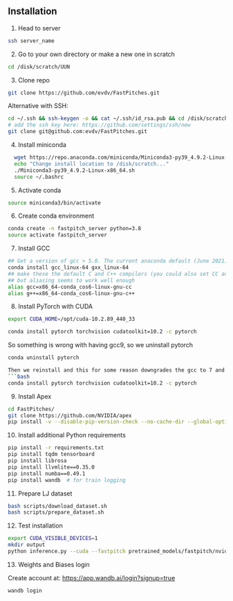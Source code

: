 ## Installation

1. Head to server

```bash
ssh server_name
```

2. Go to your own directory or make a new one in scratch

```bash
cd /disk/scratch/UUN
```

3. Clone repo

```bash
git clone https://github.com/evdv/FastPitches.git
```

Alternative with SSH:
```bash
cd ~/.ssh && ssh-keygen -o && cat ~/.ssh/id_rsa.pub && cd /disk/scratch1/UUN
# add the ssh key here: https://github.com/settings/ssh/new
git clone git@github.com:evdv/FastPitches.git
```

4. Install miniconda
```bash
  wget https://repo.anaconda.com/miniconda/Miniconda3-py39_4.9.2-Linux-x86_64.sh
  echo "Change install location to /disk/scratch..."
  ./Miniconda3-py39_4.9.2-Linux-x86_64.sh
  source ~/.bashrc
  ```

5. Activate conda

```bash
source miniconda3/bin/activate
```

6. Create conda environment
```bash
conda create -n fastpitch_server python=3.8 
source activate fastpitch_server
```

7. Install GCC
```bash
## Get a version of gcc > 5.0. The current anaconda default (June 2021) is 9.3 which seems to work (so far!)
conda install gcc_linux-64 gxx_linux-64
## make these the default C and C++ compilers (you could also set CC and CXX environment variabes)
## but aliasing seems to work well enough
alias gcc=x86_64-conda_cos6-linux-gnu-cc
alias g++=x86_64-conda_cos6-linux-gnu-c++
```

8. Install PyTorch with CUDA
```bash
export CUDA_HOME=/opt/cuda-10.2.89_440_33
```
```bash
conda install pytorch torchvision cudatoolkit=10.2 -c pytorch 
```
So something is wrong with having gcc9, so we uninstall pytorch

```bash
conda uninstall pytorch

Then we reinstall and this for some reason downgrades the gcc to 7 and then installing apex works/
```bash
conda install pytorch torchvision cudatoolkit=10.2 -c pytorch 
```

9. Install Apex
```bash
cd FastPitches/
git clone https://github.com/NVIDIA/apex
pip install -v --disable-pip-version-check --no-cache-dir --global-option="--cpp_ext" --global-option="--cuda_ext" ./
```

10. Install additional Python requirements
```bash
pip install -r requirements.txt
pip install tqdm tensorboard 
pip install librosa
pip install llvmlite==0.35.0 
pip install numba==0.49.1
pip install wandb  # for train logging
```

11. Prepare LJ dataset
```bash
bash scripts/download_dataset.sh
bash scripts/prepare_dataset.sh
```

12. Test installation
```bash
export CUDA_VISIBLE_DEVICES=1
mkdir output
python inference.py --cuda --fastpitch pretrained_models/fastpitch/nvidia_fastpitch_210824.pt --waveglow pretrained_models/waveglow/nvidia_waveglow256pyt_fp16.pt --wn-channels 256 -i phrases/devset10.tsv -o output/wavs_devset10
```

13. Weights and Biases login

Create account at: https://app.wandb.ai/login?signup=true
```bash
wandb login
```
